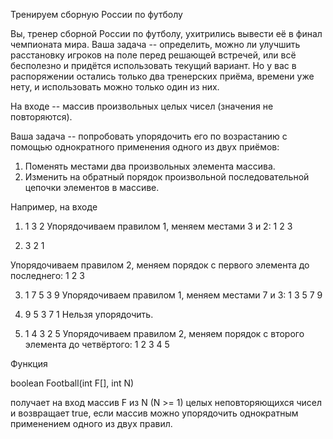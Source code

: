 
Тренируем сборную России по футболу

Вы, тренер сборной России по футболу, ухитрились вывести её в финал чемпионата мира. Ваша задача -- определить, можно ли улучшить расстановку игроков на поле перед решающей встречей, или всё бесполезно и придётся использовать текущий вариант. Но у вас в распоряжении остались только два тренерских приёма, времени уже нету, и использовать можно только один из них.

На входе -- массив произвольных целых чисел (значения не повторяются).

Ваша задача -- попробовать упорядочить его по возрастанию с помощью однократного применения одного из двух приёмов:
1. Поменять местами два произвольных элемента массива.
2. Изменить на обратный порядок произвольной последовательной цепочки элементов в массиве.

Например, на входе

1) 1 3 2
Упорядочиваем правилом 1, меняем местами 3 и 2:
1 2 3

2) 3 2 1

Упорядочиваем правилом 2, меняем порядок с первого элемента до последнего:
1 2 3

3) 1 7 5 3 9
Упорядочиваем правилом 1, меняем местами 7 и 3:
1 3 5 7 9

4) 9 5 3 7 1
Нельзя упорядочить.

5) 1 4 3 2 5
Упорядочиваем правилом 2, меняем порядок с второго элемента до четвёртого:
1 2 3 4 5

Функция

boolean Football(int F[], int N)

получает на вход массив F из N (N >= 1) целых неповторяющихся чисел и возвращает true, если массив можно упорядочить однократным применением одного из двух правил. 
